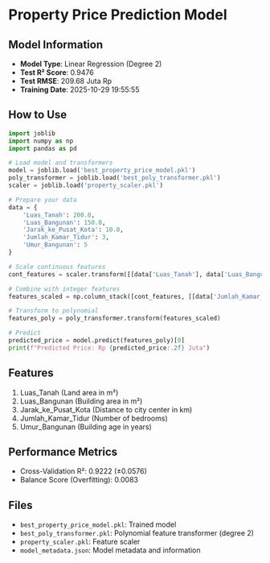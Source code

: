 # Property Price Prediction Model

## Model Information
- **Model Type**: Linear Regression (Degree 2)
- **Test R² Score**: 0.9476
- **Test RMSE**: 209.68 Juta Rp
- **Training Date**: 2025-10-29 19:55:55

## How to Use

```python
import joblib
import numpy as np
import pandas as pd

# Load model and transformers
model = joblib.load('best_property_price_model.pkl')
poly_transformer = joblib.load('best_poly_transformer.pkl')
scaler = joblib.load('property_scaler.pkl')

# Prepare your data
data = {
    'Luas_Tanah': 200.0,
    'Luas_Bangunan': 150.0,
    'Jarak_ke_Pusat_Kota': 10.0,
    'Jumlah_Kamar_Tidur': 3,
    'Umur_Bangunan': 5
}

# Scale continuous features
cont_features = scaler.transform([[data['Luas_Tanah'], data['Luas_Bangunan'], data['Jarak_ke_Pusat_Kota']]])

# Combine with integer features
features_scaled = np.column_stack([cont_features, [[data['Jumlah_Kamar_Tidur'], data['Umur_Bangunan']]]])

# Transform to polynomial
features_poly = poly_transformer.transform(features_scaled)

# Predict
predicted_price = model.predict(features_poly)[0]
print(f"Predicted Price: Rp {predicted_price:.2f} Juta")
```

## Features
1. Luas_Tanah (Land area in m²)
2. Luas_Bangunan (Building area in m²)
3. Jarak_ke_Pusat_Kota (Distance to city center in km)
4. Jumlah_Kamar_Tidur (Number of bedrooms)
5. Umur_Bangunan (Building age in years)

## Performance Metrics
- Cross-Validation R²: 0.9222 (±0.0576)
- Balance Score (Overfitting): 0.0083

## Files
- `best_property_price_model.pkl`: Trained model
- `best_poly_transformer.pkl`: Polynomial feature transformer (degree 2)
- `property_scaler.pkl`: Feature scaler
- `model_metadata.json`: Model metadata and information
